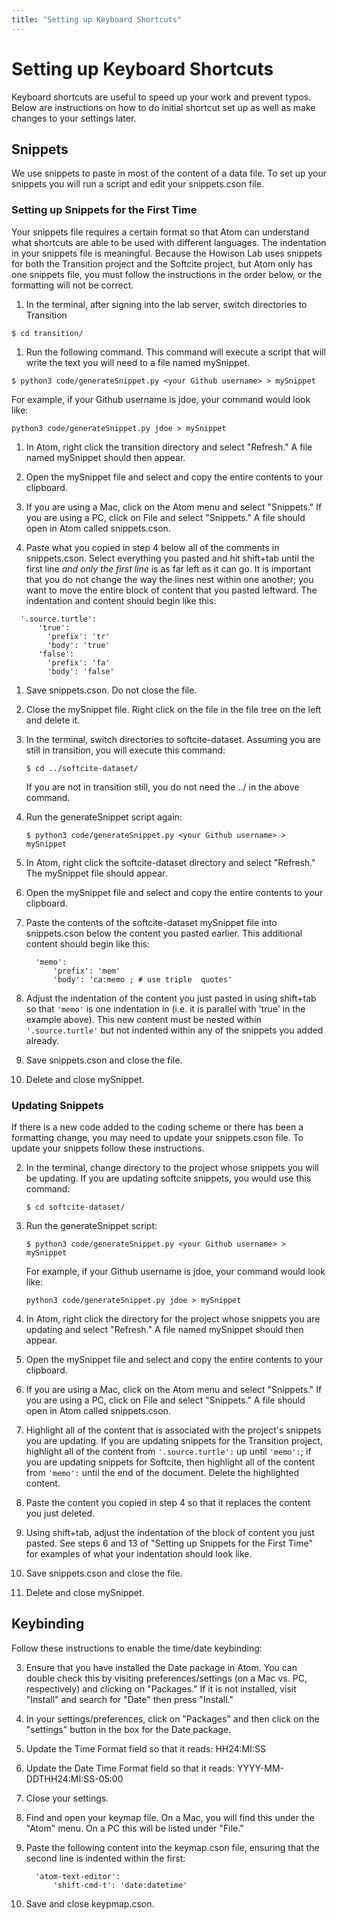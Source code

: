 ```yaml
---
title: "Setting up Keyboard Shortcuts"
---
```

# Setting up Keyboard Shortcuts

Keyboard shortcuts are useful to speed up your work and prevent typos. Below are instructions on how to do initial shortcut set up as well as make changes to your settings later.

## Snippets

We use snippets to paste in most of the content of a data file. To set up your snippets you will run a script and edit your snippets.cson file.

### Setting up Snippets for the First Time

Your snippets file requires a certain format so that Atom can understand what shortcuts are able to be used with different languages. The indentation in your snippets file is meaningful. Because the Howison Lab uses snippets for both the Transition project and the Softcite project, but Atom only has one snippets file, you must follow the instructions in the order below, or the formatting will not be correct.

1. In the terminal, after signing into the lab server, switch directories to Transition

  `$ cd transition/`

1. Run the following command. This command will execute a script that will write the text you will need to a file named mySnippet.

  `$ python3 code/generateSnippet.py <your Github username> > mySnippet`

  For example, if your Github username is jdoe, your command would look like:

  `python3 code/generateSnippet.py jdoe > mySnippet`

1. In Atom, right click the transition directory and select "Refresh." A file named mySnippet should then appear.

1. Open the mySnippet file and select and copy the entire contents to your clipboard.

1. If you are using a Mac, click on the Atom menu and select "Snippets." If you are using a PC, click on File and select "Snippets." A file should open in Atom called snippets.cson.

1. Paste what you copied in step 4 below all of the comments in snippets.cson. Select everything you pasted and hit shift+tab until the first line *and only the first line* is as far left as it can go. It is important that you do not change the way the lines nest within one another; you want to move the entire block of content that you pasted leftward. The indentation and content should begin like this:

  ```
    '.source.turtle':
        'true':
          'prefix': 'tr'
          'body': 'true'
        'false':
          'prefix': 'fa'
          'body': 'false'
  ```

1. Save snippets.cson. Do not close the file.

1. Close the mySnippet file. Right click on the file in the file tree on the left and delete it.

1. In the terminal, switch directories to softcite-dataset. Assuming you are still in transition, you will execute this command:

    `$ cd ../softcite-dataset/`

    If you are not in transition still, you do not need the ../ in the above command.

1. Run the generateSnippet script again:

    `$ python3 code/generateSnippet.py <your Github username> > mySnippet`

1. In Atom, right click the softcite-dataset directory and select "Refresh." The mySnippet file should appear.

1. Open the mySnippet file and select and copy the entire contents to your clipboard.

1. Paste the contents of the softcite-dataset mySnippet file into snippets.cson below the content you pasted earlier. This additional content should begin like this:

    ```
      'memo':
          'prefix': 'mem'
          'body': 'ca:memo ; # use triple  quotes'
    ```
1. Adjust the indentation of the content you just pasted in using shift+tab so that `'memo'` is one indentation in (i.e. it is parallel with 'true' in the example above). This new content must be nested within `'.source.turtle'` but not indented within any of the snippets you added already.

1. Save snippets.cson and close the file.

1. Delete and close mySnippet.

### Updating Snippets

If there is a new code added to the coding scheme or there has been a formatting change, you may need to update your snippets.cson file. To update your snippets follow these instructions.

2. In the terminal, change directory to the project whose snippets you will be updating. If you are updating softcite snippets, you would use this command:

    `$ cd softcite-dataset/`

2. Run the generateSnippet script:

    `$ python3 code/generateSnippet.py <your Github username> > mySnippet`

    For example, if your Github username is jdoe, your command would look like:

    `python3 code/generateSnippet.py jdoe > mySnippet`

2. In Atom, right click the directory for the project whose snippets you are updating and select "Refresh." A file named mySnippet should then appear.

2. Open the mySnippet file and select and copy the entire contents to your clipboard.

2. If you are using a Mac, click on the Atom menu and select "Snippets." If you are using a PC, click on File and select "Snippets." A file should open in Atom called snippets.cson.

2. Highlight all of the content that is associated with the project's snippets you are updating. If you are updating snippets for the Transition project, highlight all of the content from `'.source.turtle':` up until  `'memo':`; if you are updating snippets for Softcite, then highlight all of the content from `'memo':` until the end of the document. Delete the highlighted content.

2. Paste the content you copied in step 4 so that it replaces the content you just deleted.

2. Using shift+tab, adjust the indentation of the block of content you just pasted. See steps 6 and 13 of "Setting up Snippets for the First Time" for examples of what your indentation should look like.

2. Save snippets.cson and close the file.

2. Delete and close mySnippet.

## Keybinding

Follow these instructions to enable the time/date keybinding:

3. Ensure that you have installed the Date package in Atom. You can double check this by visiting preferences/settings (on a Mac vs. PC, respectively) and clicking on "Packages." If it is not installed, visit "Install" and search for "Date" then press "Install."

3. In your settings/preferences, click on "Packages" and then click on the "settings" button in the box for the Date package.

3. Update the Time Format field so that it reads: HH24:MI:SS

3. Update the Date Time Format field so that it reads: YYYY-MM-DDTHH24:MI:SS-05:00

3. Close your settings.

3. Find and open your keymap file. On a Mac, you will find this under the "Atom" menu. On a PC this will be listed under "File."

3. Paste the following content into the keymap.cson file, ensuring that the second line is indented within the first:

      ```
        'atom-text-editor':
            'shift-cmd-t': 'date:datetime'
      ```

3. Save and close keypmap.cson.
